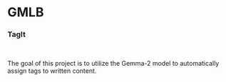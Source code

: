 # GMLB

### TagIt

<br>

The goal of this project is to utilize the Gemma-2 model to automatically assign tags to written content.
